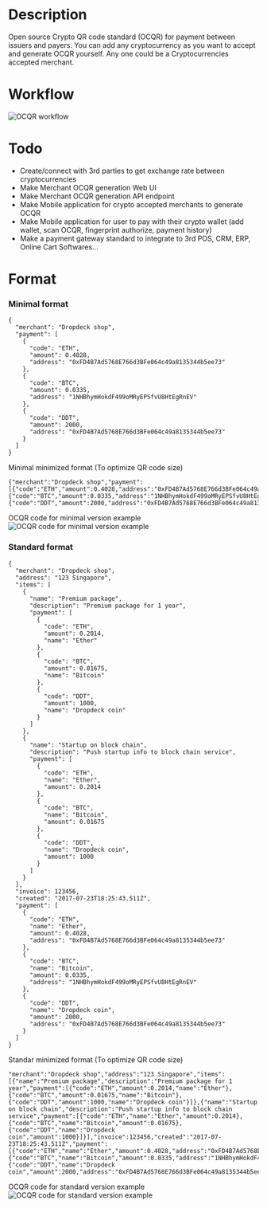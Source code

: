 # Description
Open source Crypto QR code standard (OCQR) for payment between issuers and payers.
You can add any cryptocurrency as you want to accept and generate OCQR yourself.
Any one could be a Cryptocurrencies accepted merchant.

# Workflow

![OCQR workflow](https://raw.githubusercontent.com/sonpython/cryptopay/master/OCQR_workflow.svg)

# Todo
- Create/connect with 3rd parties to get exchange rate between cryptocurrencies
- Make Merchant OCQR generation Web UI
- Make Merchant OCQR generation API endpoint
- Make Mobile application for crypto accepted merchants to generate OCQR
- Make Mobile application for user to pay with their crypto wallet (add wallet, scan OCQR, fingerprint authorize, payment history)
- Make a payment gateway standard to integrate to 3rd POS, CRM, ERP, Online Cart Softwares...

# Format
### Minimal format
```
{
  "merchant": "Dropdeck shop",
  "payment": [
    {
      "code": "ETH",
      "amount": 0.4028,
      "address": "0xFD4B7Ad5768E766d3BFe064c49a8135344b5ee73"
    },
    {
      "code": "BTC",
      "amount": 0.0335,
      "address": "1NHBhymHokdF499oMRyEPSfvU8HtEgRnEV"
    },
    {
      "code": "DDT",
      "amount": 2000,
      "address": "0xFD4B7Ad5768E766d3BFe064c49a8135344b5ee73"
    }
  ]
}
```
Minimal minimized format (To optimize QR code size)
```
{"merchant":"Dropdeck shop","payment":[{"code":"ETH","amount":0.4028,"address":"0xFD4B7Ad5768E766d3BFe064c49a8135344b5ee73"},{"code":"BTC","amount":0.0335,"address":"1NHBhymHokdF499oMRyEPSfvU8HtEgRnEV"},{"code":"DDT","amount":2000,"address":"0xFD4B7Ad5768E766d3BFe064c49a8135344b5ee73"}]}
```
OCQR code for minimal version example
![OCQR code for minimal version example](https://raw.githubusercontent.com/sonpython/cryptopay/master/minimal_qr_code.jpg)

### Standard format

```
{
  "merchant": "Dropdeck shop",
  "address": "123 Singapore",
  "items": [
    {
      "name": "Premium package",
      "description": "Premium package for 1 year",
      "payment": [
        {
          "code": "ETH",
          "amount": 0.2014,
          "name": "Ether"
        },
        {
          "code": "BTC",
          "amount": 0.01675,
          "name": "Bitcoin"
        },
        {
          "code": "DDT",
          "amount": 1000,
          "name": "Dropdeck coin"
        }
      ]
    },
    {
      "name": "Startup on block chain",
      "description": "Push startup info to block chain service",
      "payment": [
        {
          "code": "ETH",
          "name": "Ether",
          "amount": 0.2014
        },
        {
          "code": "BTC",
          "name": "Bitcoin",
          "amount": 0.01675
        },
        {
          "code": "DDT",
          "name": "Dropdeck coin",
          "amount": 1000
        }
      ]
    }
  ],
  "invoice": 123456,
  "created": "2017-07-23T18:25:43.511Z",
  "payment": [
    {
      "code": "ETH",
      "name": "Ether",
      "amount": 0.4028,
      "address": "0xFD4B7Ad5768E766d3BFe064c49a8135344b5ee73"
    },
    {
      "code": "BTC",
      "name": "Bitcoin",
      "amount": 0.0335,
      "address": "1NHBhymHokdF499oMRyEPSfvU8HtEgRnEV"
    },
    {
      "code": "DDT",
      "name": "Dropdeck coin",
      "amount": 2000,
      "address": "0xFD4B7Ad5768E766d3BFe064c49a8135344b5ee73"
    }
  ]
}
```

Standar minimized format (To optimize QR code size)

```
"merchant":"Dropdeck shop","address":"123 Singapore","items":[{"name":"Premium package","description":"Premium package for 1 year","payment":[{"code":"ETH","amount":0.2014,"name":"Ether"},{"code":"BTC","amount":0.01675,"name":"Bitcoin"},{"code":"DDT","amount":1000,"name":"Dropdeck coin"}]},{"name":"Startup on block chain","description":"Push startup info to block chain service","payment":[{"code":"ETH","name":"Ether","amount":0.2014},{"code":"BTC","name":"Bitcoin","amount":0.01675},{"code":"DDT","name":"Dropdeck coin","amount":1000}]}],"invoice":123456,"created":"2017-07-23T18:25:43.511Z","payment":[{"code":"ETH","name":"Ether","amount":0.4028,"address":"0xFD4B7Ad5768E766d3BFe064c49a8135344b5ee73"},{"code":"BTC","name":"Bitcoin","amount":0.0335,"address":"1NHBhymHokdF499oMRyEPSfvU8HtEgRnEV"},{"code":"DDT","name":"Dropdeck coin","amount":2000,"address":"0xFD4B7Ad5768E766d3BFe064c49a8135344b5ee73"}]}
```
OCQR code for standard version example
![OCQR code for standard version example](https://raw.githubusercontent.com/sonpython/cryptopay/master/standard_qr_code.jpg)